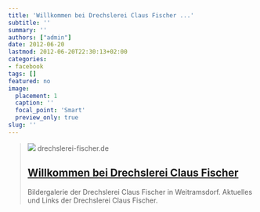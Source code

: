 ```yaml
---
title: 'Willkommen bei Drechslerei Claus Fischer ...'
subtitle: ''
summary: ''
authors: ["admin"]
date: 2012-06-20
lastmod: 2012-06-20T22:30:13+02:00
categories:
- facebook
tags: []
featured: no
image:
  placement: 1
  caption: ''
  focal_point: 'Smart'
  preview_only: true
slug: ''
---
```


> [![](http://www.drechslerei-fischer.de/produkte/Drechselhandwerk.jpg)](http://www.drechslerei-fischer.de/)
> drechslerei-fischer.de
> ## [Willkommen bei Drechslerei Claus Fischer](http://www.drechslerei-fischer.de/)
>
>Bildergalerie der Drechslerei Claus Fischer in Weitramsdorf. Aktuelles und Links der Drechslerei Claus Fischer.

